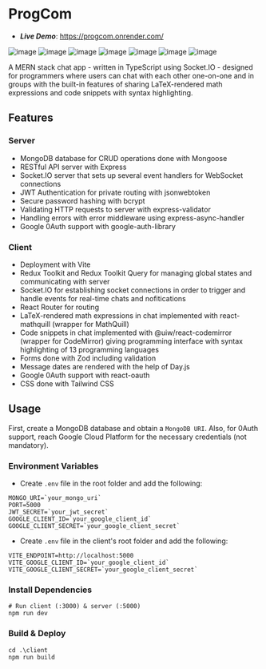 # ProgCom #
* ***Live Demo***: https://progcom.onrender.com/

![image](https://github.com/lior-ashkenazi/progcom/assets/72506071/cc69932c-b523-44ba-88db-9b95a5e0af27)
![image](https://github.com/lior-ashkenazi/progcom/assets/72506071/de22f93a-4629-4cb8-b1fe-1855b554bfae)
![image](https://github.com/lior-ashkenazi/progcom/assets/72506071/cb034661-98b4-494e-abaf-ff711e9067c7)
![image](https://github.com/lior-ashkenazi/progcom/assets/72506071/a6544a35-602c-48f5-8d6c-d3f1e69d509c)
![image](https://github.com/lior-ashkenazi/progcom/assets/72506071/20011636-4a3c-4658-a6c4-ee5a25559420)
![image](https://github.com/lior-ashkenazi/progcom/assets/72506071/bcd8f48b-45f8-4237-8ff7-be25ffe050c5)
![image](https://github.com/lior-ashkenazi/progcom/assets/72506071/9919e8ae-6f1b-4909-a299-28e682391dc1)

A MERN stack chat app - written in TypeScript using Socket.IO - designed for programmers where users can chat with each other one-on-one and in groups with the built-in features of sharing LaTeX-rendered math expressions and code snippets with syntax highlighting.

## Features ##
### Server ###
* MongoDB database for CRUD operations done with Mongoose
* RESTful API server with Express
* Socket.IO server that sets up several event handlers for WebSocket connections
* JWT Authentication for private routing with jsonwebtoken
* Secure password hashing with bcrypt
* Validating HTTP requests to server with express-validator
* Handling errors with error middleware using express-async-handler
* Google 0Auth support with google-auth-library

### Client ###
* Deployment with Vite
* Redux Toolkit and Redux Toolkit Query for managing global states and communicating with server
* Socket.IO for establishing socket connections in order to trigger and handle events for real-time chats and nofitications
* React Router for routing
* LaTeX-rendered math expressions in chat implemented with react-mathquill (wrapper for MathQuill)
* Code snippets in chat implemented with @uiw/react-codemirror (wrapper for CodeMirror) giving programming interface with syntax highlighting of 13 programming languages
* Forms done with Zod including validation
* Message dates are rendered with the help of Day.js
* Google 0Auth support with react-oauth
* CSS done with Tailwind CSS

## Usage ## 
First, create a MongoDB database and obtain a `MongoDB URI`. Also, for 0Auth support, reach Google Cloud Platform for the necessary credentials (not mandatory).
### Environment Variables ###
* Create `.env` file in the root folder and add the following:
```NODE_ENV=development
MONGO_URI=`your_mongo_uri`
PORT=5000
JWT_SECRET=`your_jwt_secret`
GOOGLE_CLIENT_ID=`your_google_client_id`
GOOGLE_CLIENT_SECRET=`your_google_client_secret`
  ```
* Create `.env` file in the client's root folder and add the following:
```VITE_NODE_ENV=development
VITE_ENDPOINT=http://localhost:5000
VITE_GOOGLE_CLIENT_ID=`your_google_client_id`
VITE_GOOGLE_CLIENT_SECRET=`your_google_client_secret`
  ```
### Install Dependencies ###
```
# Run client (:3000) & server (:5000)
npm run dev
```
### Build & Deploy ###
```
cd .\client
npm run build
```
